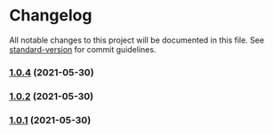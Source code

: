 # Changelog

All notable changes to this project will be documented in this file. See [standard-version](https://github.com/conventional-changelog/standard-version) for commit guidelines.

### [1.0.4](https://github.com/youLookLikeDelicious/blog1997-api/compare/v1.0.0...v1.0.4) (2021-05-30)

### [1.0.2](https://github.com/youLookLikeDelicious/blog1997-api/compare/v1.0.0...v1.0.2) (2021-05-30)

### [1.0.1](https://github.com/youLookLikeDelicious/blog1997-api/compare/v1.0.0...v1.0.1) (2021-05-30)

